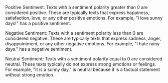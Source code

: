 Positive Sentiment: Texts with a sentiment polarity greater than 0 are considered positive. These are typically texts that express happiness, satisfaction, love, or any other positive emotions. For example, "I love sunny days!" has a positive sentiment.

Negative Sentiment: Texts with a sentiment polarity less than 0 are considered negative. These are typically texts that express sadness, anger, disappointment, or any other negative emotions. For example, "I hate rainy days." has a negative sentiment.

Neutral Sentiment: Texts with a sentiment polarity equal to 0 are considered neutral. These texts typically do not express strong emotions or feelings. For example, "It is a sunny day." is neutral because it is a factual statement without strong emotion.
